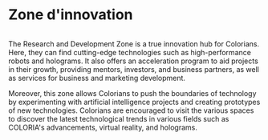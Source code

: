 # Zone d'innovation

<figure><img src="../.gitbook/assets/Jeem_a_land_of_endless_possibilities_and_creative_exploration.__b24ed9eb-797a-4bb4-85e7-b6bbf8d5f245.png" alt=""><figcaption></figcaption></figure>

The Research and Development Zone is a true innovation hub for Colorians. Here, they can find cutting-edge technologies such as high-performance robots and holograms. It also offers an acceleration program to aid projects in their growth, providing mentors, investors, and business partners, as well as services for business and marketing development.

Moreover, this zone allows Colorians to push the boundaries of technology by experimenting with artificial intelligence projects and creating prototypes of new technologies. Colorians are encouraged to visit the various spaces to discover the latest technological trends in various fields such as COLORIA's advancements, virtual reality, and holograms.
